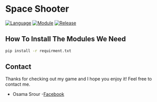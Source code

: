 # Space Shooter

[![Language](https://img.shields.io/badge/language-python-blue.svg?style=flat)](https://www.python.org)
[![Module](https://img.shields.io/badge/module-pygame-brightgreen.svg?style=flat)](http://www.pygame.org/news.html)
[![Release](https://img.shields.io/badge/release-v0.1.0-orange.svg?style=flath)](https://github.com/osamasrour/space_shooter)

## How To Install The Modules We Need


```bash
pip install -r requirment.txt
```

## Contact

Thanks for checking out my game and I hope you enjoy it! Feel free to contact me.

- Osama Srour
-[Facebook](https://www.facebook.com/profile.php?id=100057319726147&locale=ar_AR)
